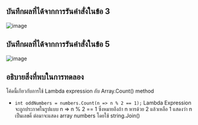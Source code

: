 ## บันทึกผลที่ได้จากการรันคำสั่งในข้อ 3
![image](https://github.com/Phetteepop/03376836-OOP-2566-Lab-15/assets/144197367/8ca39dbe-8c70-4a38-bc2d-0b5e91564682)


## บันทึกผลที่ได้จากการรันคำสั่งในข้อ 5
![image](https://github.com/Phetteepop/03376836-OOP-2566-Lab-15/assets/144197367/b41ee2c5-7364-4e0e-a7f9-758269967df6)


## อธิบายสิ่งที่พบในการทดลอง
 โค้ดนี้เกียวกับการใช้ Lambda expression กับ Array.Count() method
- `int oddNumbers = numbers.Count(n => n % 2 == 1);` Lambda Expression จะถูกประกาศในรูปแบบ n => n % 2 == 1 ซึ่งหมายถึงถ้า n หารด้วย 2 แล้วเหลือ 1 แสดงว่า n เป็นเลขคี่
 ต่อมาจะแสดง array numbers โดยใช้ string.Join()
